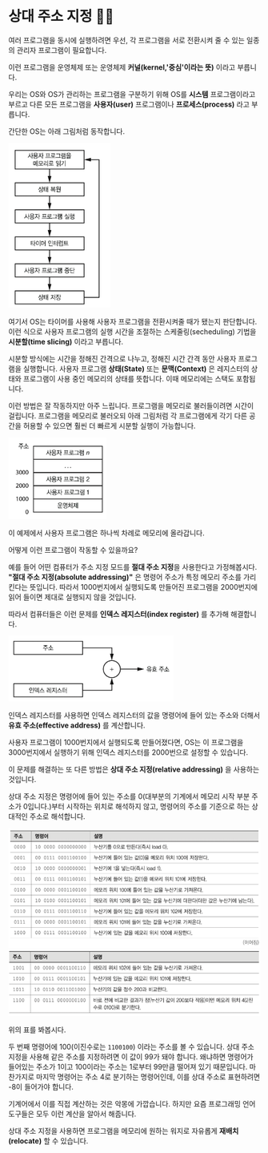 # 상대 주소 지정 🧑‍💻

여러 프로그램을 동시에 실행하려면 우선, 각 프로그램을 서로 전환시켜 줄 수 있는 일종의 관리자 프로그램이 필요합니다.

이런 프로그램을 운영체제 또는 운영체제 **커널(kernel,'중심'이라는 뜻)** 이라고 부릅니다.

우리는 OS와 OS가 관리하는 프로그램을 구분하기 위해 OS를 **시스템** 프로그램이라고 부르고 다른 모든 프로그램을 **사용자(user)** 프로그램이나 **프로세스(process)** 라고 부릅니다.

간단한 OS는 아래 그림처럼 동작합니다.

<img src = "https://github.com/devKobe24/images/blob/main/CS-7.png?raw=true"></br>

여기서 OS는 타이머를 사용해 사용자 프로그램을 전환시켜줄 때가 됐는지 판단합니다.
이런 식으로 사용자 프로그램의 실행 시간을 조절하는 스케줄링(secheduling) 기법을 **시분할(time slicing)** 이라고 부릅니다.

시분할 방식에는 시간을 정해진 간격으로 나누고, 정해진 시간 간격 동안 사용자 프로그램을 실행합니다.
사용자 프로그램 **상태(State)** 또는 **문맥(Context)** 은 레지스터의 상태와 프로그램이 사용 중인 메모리의 상태를 뜻합니다.
이때 메모리에는 스택도 포함됩니다.

이런 방법은 잘 작동하지만 아주 느립니다.
프로그램을 메모리로 불러들이려면 시간이 걸립니다.
프로그램을 메모리로 불러오되 아래 그림처럼 각 프로그램에게 각기 다른 공간을 허용할 수 있으면 훨씬 더 빠르게 시분할 실행이 가능합니다.

<img src = "https://github.com/devKobe24/images/blob/main/CS-8.png?raw=true"></br>

이 예제에서 사용자 프로그램은 하나씩 차례로 메모리에 올라갑니다.

어떻게 이런 프로그램이 작동할 수 있을까요?

예를 들어 어떤 컴퓨터가 주소 지정 모드를 **절대 주소 지정**을 사용한다고 가정해봅시다.
**"절대 주소 지정(absolute addressing)"** 은 명령어 주소가 특정 메모리 주소를 가리킨다는 뜻입니다.
따라서 1000번지에서 실행되도록 만들어진 프로그램을 2000번지에 읽어 들이면 제대로 실행되지 않을 것입니다.

따라서 컴퓨터들은 이런 문제를 **인덱스 레지스터(index register)** 를 추가해 해결합니다.

<img src = "https://github.com/devKobe24/images/blob/main/CS-9.png?raw=true"></br>

인덱스 레지스터를 사용하면 인덱스 레지스터의 값을 명령어에 들어 있는 주소와 더해서 **유효 주소(effective address)** 를 계산합니다.

사용자 프로그램이 1000번지에서 실행되도록 만들어졌다면, OS는 이 프로그램을 3000번지에서 실행하기 위해 인덱스 레지스터를 2000번으로 설정할 수 있습니다.

이 문제를 해결하는 또 다른 방법은 **상대 주소 지정(relative addressing)** 을 사용하는 것입니다.

상대 주소 지정은 명령어에 들어 있는 주소를 0(대부분의 기계에서 메모리 시작 부분 주소가 0입니다.)부터 시작하는 위치로 해석하지 않고, 명령어의 주소를 기준으로 하는 상대적인 주소로 해석합니다.

<img src = "https://github.com/devKobe24/images/blob/main/CS-5.png?raw=true"></br>
<img src = "https://github.com/devKobe24/images/blob/main/CS-6.png?raw=true"></br>

위의 표를 봐봅시다.

두 번째 명령어에 100(이진수로는 `1100100`) 이라는 주소를 볼 수 있습니다.
상대 주소 지정을 사용해 같은 주소를 지정하려면 이 값이 99가 돼야 합니다.
왜냐하면 명령어가 들어있는 주소가 1이고 100이라는 주소는 1로부터 99만큼 떨어져 있기 때문입니다.
마찬가지로 마지막 명령어는 주소 4로 분기하는 명령어인데, 이를 상대 주소로 표현하려면 -8이 들어가야 합니다.

기계어에서 이를 직접 계산하는 것은 악몽에 가깝습니다.
하지만 요즘 프로그래밍 언어 도구들은 모두 이런 계산을 알아서 해줍니다.

상대 주소 지정을 사용하면 프로그램을 메모리에 원하는 워지로 자유롭게 **재배치(relocate)** 할 수 있습니다.
